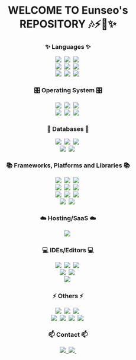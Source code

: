 <div align="center">
  <h1 align="center">WELCOME TO Eunseo's REPOSITORY 🎶⚡🔅✨</h3>
</div>

<!--내용 부분-->
<h3 align="center">✨ Languages ✨</h3>
<div align="center">
  <img src="https://img.shields.io/badge/php-%23777BB4.svg?style=for-the-badge&logo=php&logoColor=white" />&nbsp
  <img src="https://img.shields.io/badge/java-%23ED8B00.svg?style=for-the-badge&logo=openjdk&logoColor=white" />&nbsp
  <img src="https://img.shields.io/badge/dart-%230175C2.svg?style=for-the-badge&logo=dart&logoColor=white" />&nbsp
</div>

<div align="center">
  <img src="https://img.shields.io/badge/python-3670A0?style=for-the-badge&logo=python&logoColor=ffdd54" />&nbsp
  <img src="https://img.shields.io/badge/css3-%231572B6.svg?style=for-the-badge&logo=css3&logoColor=white" />&nbsp
  <img src="https://img.shields.io/badge/html5-%23E34F26.svg?style=for-the-badge&logo=html5&logoColor=white" />&nbsp
</div>

<div align="center">
  <img src="https://img.shields.io/badge/javascript-%23323330.svg?style=for-the-badge&logo=javascript&logoColor=%23F7DF1E" />&nbsp
  <img src="https://img.shields.io/badge/markdown-%23000000.svg?style=for-the-badge&logo=markdown&logoColor=white" />&nbsp
  <img src="https://img.shields.io/badge/PowerShell-%235391FE.svg?style=for-the-badge&logo=powershell&logoColor=white" />&nbsp
</div>

<h3 align="center">🎛️ Operating System 🎛️</h3>
<div align="center">
  <img src="https://img.shields.io/badge/Alpine_Linux-%230D597F.svg?style=for-the-badge&logo=alpine-linux&logoColor=white" />&nbsp
  <img src="https://img.shields.io/badge/cent%20os-002260?style=for-the-badge&logo=centos&logoColor=F0F0F0" />&nbsp
  <img src="https://img.shields.io/badge/Linux-FCC624?style=for-the-badge&logo=linux&logoColor=black" />&nbsp
</div>

<div align="center">
  <img src="https://img.shields.io/badge/-Rocky%20Linux-%2310B981?style=for-the-badge&logo=rockylinux&logoColor=white" />&nbsp
  <img src="https://img.shields.io/badge/Ubuntu-E95420?style=for-the-badge&logo=ubuntu&logoColor=white" />&nbsp
  <img src="https://img.shields.io/badge/Windows-0078D6?style=for-the-badge&logo=windows&logoColor=white" />&nbsp
</div>

<h3 align="center">💾 Databases 💾</h3>
<div align="center">
  <img src="https://img.shields.io/badge/MariaDB-003545?style=for-the-badge&logo=mariadb&logoColor=white" />&nbsp
  <img src="https://img.shields.io/badge/mysql-4479A1.svg?style=for-the-badge&logo=mysql&logoColor=white" />&nbsp
  <img src="https://img.shields.io/badge/Oracle-F80000?style=for-the-badge&logo=oracle&logoColor=white" />&nbsp
</div>

<div align="center">
  <img src="https://img.shields.io/badge/Microsoft%20SQL%20Server-CC2927?style=for-the-badge&logo=microsoft%20sql%20server&logoColor=white" />&nbsp
  <img src="https://img.shields.io/badge/dbeaver-382923?style=for-the-badge&logo=dbeaver&logoColor=white" />&nbsp
</div>

<h3 align="center">📚 Frameworks, Platforms and Libraries 📚</h3>
<div align="center">
  <img src="https://img.shields.io/badge/bootstrap-%238511FA.svg?style=for-the-badge&logo=bootstrap&logoColor=white" />&nbsp
  <img src="https://img.shields.io/badge/chart.js-F5788D.svg?style=for-the-badge&logo=chart.js&logoColor=white" />&nbsp
  <img src="https://img.shields.io/badge/Flutter-%2302569B.svg?style=for-the-badge&logo=Flutter&logoColor=white" />&nbsp
</div>

<div align="center">
  <img src="https://img.shields.io/badge/jquery-%230769AD.svg?style=for-the-badge&logo=jquery&logoColor=white" />&nbsp
  <img src="https://img.shields.io/badge/laravel-%23FF2D20.svg?style=for-the-badge&logo=laravel&logoColor=white" />&nbsp
  <img src="https://img.shields.io/badge/NPM-%23CB3837.svg?style=for-the-badge&logo=npm&logoColor=white" />&nbsp
</div>

<div align="center">
  <img src="https://img.shields.io/badge/spring-%236DB33F.svg?style=for-the-badge&logo=spring&logoColor=white" />&nbsp
  <img src="https://img.shields.io/badge/codeigniter-EF4223?style=for-the-badge&logo=codeigniter&logoColor=white" />&nbsp
  <img src="https://img.shields.io/badge/elasticsearch-005571?style=for-the-badge&logo=elasticsearch&logoColor=white" />&nbsp
</div>

<div align="center">
  <img src="https://img.shields.io/badge/node.js-5FA04E?style=for-the-badge&logo=flask&logoColor=white" />&nbsp
  <img src="https://img.shields.io/badge/flask-000000?style=for-the-badge&logo=flask&logoColor=white" />&nbsp
</div>

<h3 align="center">☁️ Hosting/SaaS ☁️</h3>
<div align="center">
  <img src="https://img.shields.io/badge/AWS-%23FF9900.svg?style=for-the-badge&logo=amazon-aws&logoColor=white" />&nbsp
</div>

<h3 align="center">💻 IDEs/Editors 💻</h3>
<div align="center">
  <img src="https://img.shields.io/badge/android%20studio-346ac1?style=for-the-badge&logo=android%20studio&logoColor=white" />&nbsp
  <img src="https://img.shields.io/badge/Eclipse-FE7A16.svg?style=for-the-badge&logo=Eclipse&logoColor=white" />&nbsp
  <img src="https://img.shields.io/badge/IntelliJIDEA-000000.svg?style=for-the-badge&logo=intellij-idea&logoColor=white" />&nbsp
</div>

<div align="center">
  <img src="https://img.shields.io/badge/phpstorm-143?style=for-the-badge&logo=phpstorm&logoColor=black&color=black&labelColor=darkorchid" />&nbsp
  <img src="https://img.shields.io/badge/pycharm-143?style=for-the-badge&logo=pycharm&logoColor=black&color=black&labelColor=green" />&nbsp
</div>

<div align="center">
  <img src="https://img.shields.io/badge/Visual%20Studio%20Code-0078d7.svg?style=for-the-badge&logo=visual-studio-code&logoColor=white" />&nbsp
</div>

<h3 align="center">⚡ Others ⚡</h3>
<div align="center">
  <img src="https://img.shields.io/badge/docker-%230db7ed.svg?style=for-the-badge&logo=docker&logoColor=white" />&nbsp
  <img src="https://img.shields.io/badge/Postman-FF6C37?style=for-the-badge&logo=postman&logoColor=white" />&nbsp
  <img src="https://img.shields.io/badge/apache-%23D42029.svg?style=for-the-badge&logo=apache&logoColor=white" />&nbsp
</div>

<div align="center">
  <img src="https://img.shields.io/badge/git-%23F05033.svg?style=for-the-badge&logo=git&logoColor=white" />&nbsp
  <img src="https://img.shields.io/badge/github-%23121011.svg?style=for-the-badge&logo=github&logoColor=white" />&nbsp
  <img src="https://img.shields.io/badge/figma-F24E1E.svg?style=for-the-badge&logo=figma&logoColor=white" />&nbsp
  <img src="https://img.shields.io/badge/Notion-F3F3F3.svg?style=for-the-badge&logo=notion&logoColor=black" />&nbsp
</div>

<h3 align="center">📫 Contact 📫</h3>
<div align="center">
  <a href="https://joms0308.tistory.com/">
    <img src="https://img.shields.io/badge/tistory-000000?style=for-the-badge&logo=tistory&logoColor=white" />&nbsp
  </a>
  <a href="mailto:joms0308@gmail.com">
    <img
      src="https://img.shields.io/badge/joms0308@gmail.com-D14836?style=for-the-badge&logo=gmail&logoColor=white"/>&nbsp
  </a>
</div>
